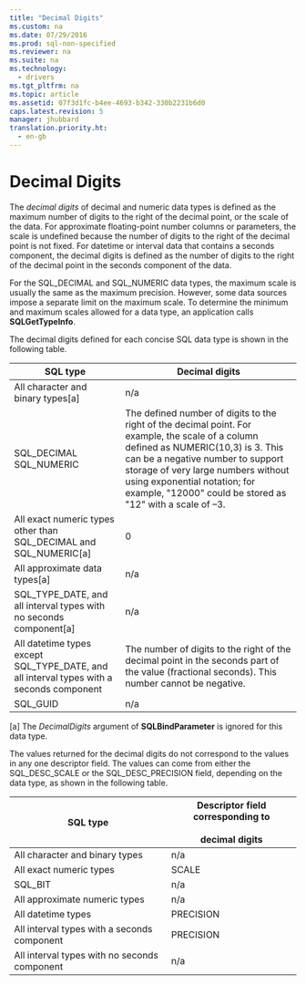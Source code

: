 ```yaml
---
title: "Decimal Digits"
ms.custom: na
ms.date: 07/29/2016
ms.prod: sql-non-specified
ms.reviewer: na
ms.suite: na
ms.technology: 
  - drivers
ms.tgt_pltfrm: na
ms.topic: article
ms.assetid: 07f3d1fc-b4ee-4693-b342-330b2231b6d0
caps.latest.revision: 5
manager: jhubbard
translation.priority.ht: 
  - en-gb
---
```

# Decimal Digits
The *decimal digits* of decimal and numeric data types is defined as the maximum number of digits to the right of the decimal point, or the scale of the data. For approximate floating-point number columns or parameters, the scale is undefined because the number of digits to the right of the decimal point is not fixed. For datetime or interval data that contains a seconds component, the decimal digits is defined as the number of digits to the right of the decimal point in the seconds component of the data.  
  
 For the SQL_DECIMAL and SQL_NUMERIC data types, the maximum scale is usually the same as the maximum precision. However, some data sources impose a separate limit on the maximum scale. To determine the minimum and maximum scales allowed for a data type, an application calls **SQLGetTypeInfo**.  
  
 The decimal digits defined for each concise SQL data type is shown in the following table.  
  
|SQL type|Decimal digits|  
|--------------|--------------------|  
|All character and binary types[a]|n/a|  
|SQL_DECIMAL<br />SQL_NUMERIC|The defined number of digits to the right of the decimal point. For example, the scale of a column defined as NUMERIC(10,3) is 3. This can be a negative number to support storage of very large numbers without using exponential notation; for example, "12000" could be stored as "12" with a scale of –3.|  
|All exact numeric types other than SQL_DECIMAL and SQL_NUMERIC[a]|0|  
|All approximate data types[a]|n/a|  
|SQL_TYPE_DATE, and all interval types with no seconds component[a]|n/a|  
|All datetime types except SQL_TYPE_DATE, and all interval types with a seconds component|The number of digits to the right of the decimal point in the seconds part of the value (fractional seconds). This number cannot be negative.|  
|SQL_GUID|n/a|  
  
 [a]   The *DecimalDigits* argument of **SQLBindParameter** is ignored for this data type.  
  
 The values returned for the decimal digits do not correspond to the values in any one descriptor field. The values can come from either the SQL_DESC_SCALE or the SQL_DESC_PRECISION field, depending on the data type, as shown in the following table.  
  
|SQL type|Descriptor field corresponding to<br /><br /> decimal digits|  
|--------------|----------------------------------------------------------|  
|All character and binary types|n/a|  
|All exact numeric types|SCALE|  
|SQL_BIT|n/a|  
|All approximate numeric types|n/a|  
|All datetime types|PRECISION|  
|All interval types with a seconds component|PRECISION|  
|All interval types with no seconds component|n/a|